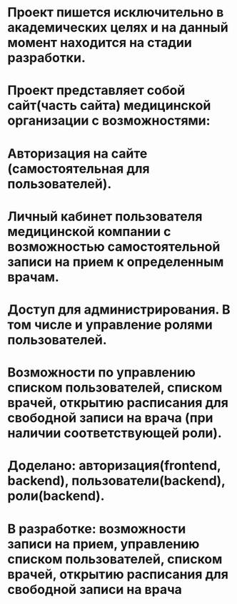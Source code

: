 # Проект пишется исключительно в академических целях и на данный момент находится на стадии разработки.
# 
# Проект представляет собой сайт(часть сайта) медицинской организации с возможностями:
# Авторизация на сайте (самостоятельная для пользователей).
# Личный кабинет пользователя медицинской компании с возможностью самостоятельной записи на прием к определенным врачам.
# Доступ для администрирования. В том числе и управление ролями пользователей.
# Возможности по управлению списком пользователей, списком врачей, открытию расписания для свободной записи на врача (при наличии соответствующей роли).
#
# Доделано: авторизация(frontend, backend), пользователи(backend), роли(backend). 
# В разработке: возможности записи на прием, управлению списком пользователей, списком врачей, открытию расписания для свободной записи на врача
